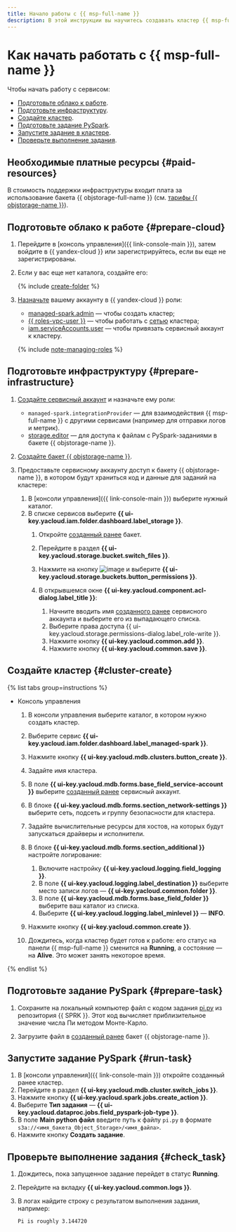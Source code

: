 ```yaml
---
title: Начало работы с {{ msp-full-name }}
description: В этой инструкции вы научитесь создавать кластер {{ msp-full-name }} и запускать в нем задания.
---
```


# Как начать работать с {{ msp-full-name }}

Чтобы начать работу с сервисом:

* [Подготовьте облако к работе](#prepare-cloud).
* [Подготовьте инфраструктуру](#prepare-infrastructure).
* [Создайте кластер](#cluster-create).
* [Подготовьте задание PySpark](#prepare-task).
* [Запустите задание в кластере](#run-task).
* [Проверьте выполнение задания](#check-task).

## Необходимые платные ресурсы {#paid-resources}

В стоимость поддержки инфраструктуры входит плата за использование бакета {{ objstorage-full-name }} (см. [тарифы {{ objstorage-name }}](../storage/pricing.md)).

## Подготовьте облако к работе {#prepare-cloud}

1. Перейдите в [консоль управления]({{ link-console-main }}), затем войдите в {{ yandex-cloud }} или зарегистрируйтесь, если вы еще не зарегистрированы.

1. Если у вас еще нет каталога, создайте его:

   {% include [create-folder](../_includes/create-folder.md) %}

1. [Назначьте](../iam/operations/roles/grant.md) вашему аккаунту в {{ yandex-cloud }} роли:

    * [managed-spark.admin](security.md#managed-spark-admin) — чтобы создать кластер;
    * [{{ roles-vpc-user }}](../vpc/security/index.md#vpc-user) — чтобы работать с [сетью](../vpc/concepts/network.md#network) кластера;
    * [iam.serviceAccounts.user](../iam/security/index.md#iam-serviceAccounts-user) — чтобы привязать сервисный аккаунт к кластеру.

    {% include [note-managing-roles](../_includes/mdb/note-managing-roles.md) %}

## Подготовьте инфраструктуру {#prepare-infrastructure}

1. [Создайте сервисный аккаунт](../iam/operations/sa/create.md#create-sa) и назначьте ему роли:

   * `managed-spark.integrationProvider` — для взаимодействия {{ msp-full-name }} с другими сервисами (например для отправки логов и метрик).
   * [storage.editor](../storage/security/index.md#storage-editor) — для доступа к файлам с PySpark-заданиями в бакете {{ objstorage-name }}.

1. [Создайте бакет {{ objstorage-name }}](../storage/operations/buckets/create.md).

1. Предоставьте сервисному аккаунту доступ к бакету {{ objstorage-name }}, в котором будут храниться код и данные для заданий на кластере:

   1. В [консоли управления]({{ link-console-main }}) выберите нужный каталог.
   1. В списке сервисов выберите **{{ ui-key.yacloud.iam.folder.dashboard.label_storage }}**.
      1. Откройте [созданный ранее](#create-s3-bucket) бакет.
      1. Перейдите в раздел **{{ ui-key.yacloud.storage.bucket.switch_files }}**.
      1. Нажмите на кнопку ![image](../_assets/console-icons/ellipsis.svg) и выберите **{{ ui-key.yacloud.storage.buckets.button_permissions }}**.
      1. В открывшемся окне **{{ ui-key.yacloud.component.acl-dialog.label_title }}**:

         1. Начните вводить имя [созданного ранее](#before-you-begin) сервисного аккаунта и выберите его из выпадающего списка.
         1. Выберите права доступа {{ ui-key.yacloud.storage.permissions-dialog.label_role-write }}.
         1. Нажмите кнопку **{{ ui-key.yacloud.common.add }}**.
         1. Нажмите кнопку **{{ ui-key.yacloud.common.save }}**.

## Создайте кластер {#cluster-create}

{% list tabs group=instructions %}

- Консоль управления

  1. В консоли управления выберите каталог, в котором нужно создать кластер.
  1. Выберите сервис **{{ ui-key.yacloud.iam.folder.dashboard.label_managed-spark }}**.
  1. Нажмите кнопку **{{ ui-key.yacloud.mdb.clusters.button_create }}**.
  1. Задайте имя кластера.
  1. В поле **{{ ui-key.yacloud.mdb.forms.base_field_service-account }}** выберите [созданный ранее](#before-you-begin) сервисный аккаунт.
  1. В блоке **{{ ui-key.yacloud.mdb.forms.section_network-settings }}** выберите сеть, подсеть и группу безопасности для кластера.
  1. Задайте вычислительные ресурсы для хостов, на которых будут запускаться драйверы и исполнители.
  1. В блоке **{{ ui-key.yacloud.mdb.forms.section_additional }}** настройте логирование:

     1. Включите настройку **{{ ui-key.yacloud.logging.field_logging }}**.
     1. В поле **{{ ui-key.yacloud.logging.label_destination }}** выберите место записи логов — **{{ ui-key.yacloud.common.folder }}**.
     1. В поле **{{ ui-key.yacloud.mdb.forms.base_field_folder }}** выберите ваш каталог из списка.
     1. Выберите **{{ ui-key.yacloud.logging.label_minlevel }}** — **INFO**.

  1. Нажмите кнопку **{{ ui-key.yacloud.common.create }}**.
  1. Дождитесь, когда кластер будет готов к работе: его статус на панели {{ msp-full-name }} сменится на **Running**, а состояние — на **Alive**. Это может занять некоторое время.

{% endlist %}

## Подготовьте задание PySpark {#prepare-task}

1. Сохраните на локальный компьютер файл с кодом задания [pi.py](https://github.com/apache/spark/blob/master/examples/src/main/python/pi.py) из репозитория {{ SPRK }}. Этот код вычисляет приблизительное значение числа Пи методом Монте-Карло.

1. Загрузите файл в [созданный ранее](#before-you-begin) бакет {{ objstorage-name }}.

## Запустите задание PySpark {#run-task}

1. В [консоли управления]({{ link-console-main }}) откройте созданный ранее кластер.
1. Перейдите в раздел **{{ ui-key.yacloud.mdb.cluster.switch_jobs }}**.
1. Нажмите кнопку **{{ ui-key.yacloud.spark.jobs.create_action }}**.
1. Выберите **Тип задания** — **{{ ui-key.yacloud.dataproc.jobs.field_pyspark-job-type }}**.
1. В поле **Main python файл** введите путь к файлу `pi.py` в формате `s3a://<имя_бакета_Object_Storage>/<имя_файла>`.
1. Нажмите кнопку **Создать задание**.

## Проверьте выполнение задания {#check_task}

1. Дождитесь, пока запущенное задание перейдет в статус **Running**.
1. Перейдите на вкладку **{{ ui-key.yacloud.common.logs }}**.
1. В логах найдите строку с результатом выполнения задания, например:

   ```
   Pi is roughly 3.144720
   ```
